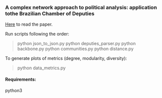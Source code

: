 ### A complex network approach to political analysis:  application tothe Brazilian Chamber of Deputies

[Here](https://arxiv.org/pdf/1909.02346.pdf) to read the paper.

Run scripts following the order: 

> python json_to_json.py
> python deputies_parser.py
> python backbone.py
> python communities.py
> python distance.py

To generate plots of metrics (degree, modularity, diversity):

> python data_metrics.py

#### Requirements:

python3